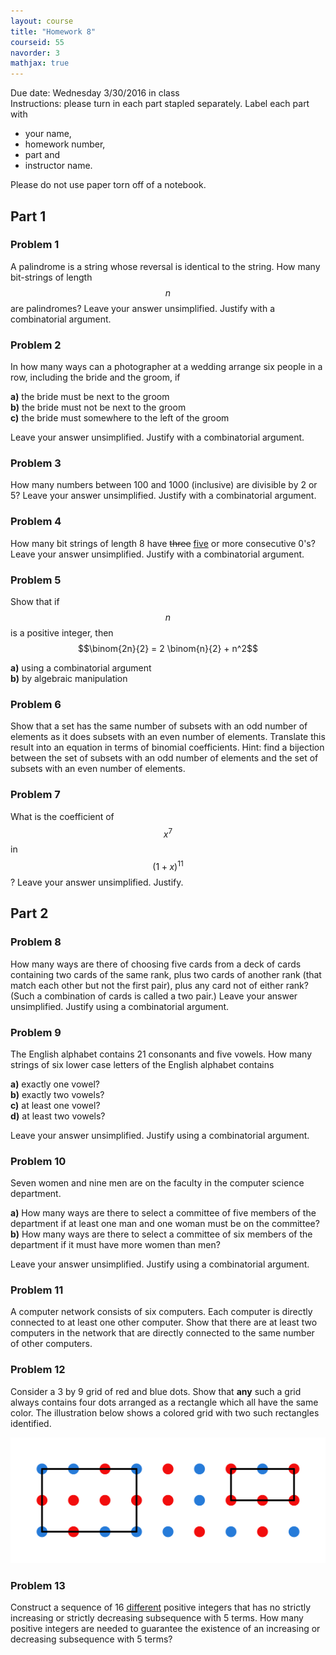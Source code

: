 ```yaml
---
layout: course
title: "Homework 8"
courseid: 55
navorder: 3
mathjax: true
---
```


Due date: Wednesday 3/30/2016 in class  
Instructions: please turn in each part stapled separately. Label each part with

* your name,
* homework number,
* part and
* instructor name.

Please do not use paper torn off of a notebook.

## Part 1

### Problem 1
A palindrome is a string whose reversal is identical to the string. How many bit-strings of length $$n$$ are palindromes? Leave your answer unsimplified. Justify with a combinatorial argument.

### Problem 2
In how many ways can a photographer at a wedding arrange six people in a row, including the bride and the groom, if

__a)__ the bride must be next to the groom  
__b)__ the bride must not be next to the groom  
__c)__ the bride must somewhere to the left of the groom  

Leave your answer unsimplified. Justify with a combinatorial argument.

### Problem 3
How many numbers between 100 and 1000 (inclusive) are divisible by 2 or 5? Leave your answer unsimplified. Justify with a combinatorial argument.

### Problem 4
How many bit strings of length 8 have <del>three</del> <ins>five</ins> or more consecutive 0's? Leave your answer unsimplified. Justify with a combinatorial argument.

### Problem 5
Show that if $$n$$ is a positive integer, then $$\binom{2n}{2} = 2 \binom{n}{2} + n^2$$

__a)__ using a combinatorial argument  
__b)__ by algebraic manipulation  

### Problem 6
Show that a set has the same number of subsets with an odd number of elements as it does subsets with an even number of elements. Translate this result into an equation in terms of binomial coefficients. Hint: find a bijection between the set of subsets with an odd number of elements and the set of subsets with an even number of elements.

### Problem 7
What is the coefficient of $$x^7$$ in $$(1 + x)^{11}$$? Leave your answer unsimplified. Justify.

## Part 2

### Problem 8
How many ways are there of choosing five cards from a deck of cards containing two cards of the same rank, plus two cards of another rank (that match each other but not the first pair), plus any card not of either rank? (Such a combination of cards is called a two pair.) Leave your answer unsimplified. Justify using a combinatorial argument.


### Problem 9
The English alphabet contains 21 consonants and five vowels. How many strings of six lower case letters of the English alphabet contains

__a)__ exactly one vowel?  
__b)__ exactly two vowels?  
__c)__ at least one vowel?  
__d)__ at least two vowels?

Leave your answer unsimplified. Justify using a combinatorial argument.

### Problem 10
Seven women and nine men are on the faculty in the computer science department.

__a)__ How many ways are there to select a committee of five members of the department if at least one man and one woman must be on the committee?  
__b)__ How many ways are there to select a committee of six members of the department if it must have more women than men?

Leave your answer unsimplified. Justify using a combinatorial argument.

### Problem 11
A computer network consists of six computers. Each computer is directly connected to at least one other computer. Show that there are at least two computers in the network that are directly connected to the same number of other computers.

### Problem 12
Consider a 3 by 9 grid of red and blue dots. Show that __any__ such a grid always contains four dots arranged as a rectangle which all have the same color. The illustration below shows a colored grid with two such rectangles identified.

![](color_grid.svg)

### Problem 13
Construct a sequence of 16 <ins>different</ins> positive integers that has no strictly increasing or strictly decreasing subsequence with 5 terms. How many positive integers are needed to guarantee the existence of an increasing or decreasing subsequence with 5 terms?
